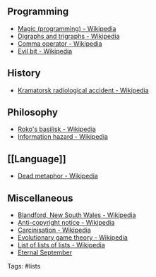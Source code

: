 ## Programming

- [Magic (programming) - Wikipedia](https://en.wikipedia.org/wiki/Magic_(programming))
- [Digraphs and trigraphs - Wikipedia](https://en.wikipedia.org/wiki/Digraphs_and_trigraphs#C) 
- [Comma operator - Wikipedia](https://en.wikipedia.org/wiki/Comma_operator#) 
- [Evil bit - Wikipedia](https://en.wikipedia.org/wiki/Evil_bit)

## History

- [Kramatorsk radiological accident - Wikipedia](https://en.wikipedia.org/wiki/Kramatorsk_radiological_accident)

## Philosophy

- [Roko's basilisk - Wikipedia](https://en.wikipedia.org/wiki/Roko%27s_basilisk)
- [Information hazard - Wikipedia](https://en.wikipedia.org/wiki/Information_hazard)

## [[Language]]

- [Dead metaphor - Wikipedia](https://en.wikipedia.org/wiki/Dead_metaphor)

## Miscellaneous

- [Blandford, New South Wales - Wikipedia](https://en.wikipedia.org/wiki/Blandford,_New_South_Wales)
- [Anti-copyright notice - Wikipedia](https://en.wikipedia.org/wiki/Anti-copyright_notice)
- [Carcinisation - Wikipedia](https://en.wikipedia.org/wiki/Carcinisation) 
- [Evolutionary game theory - Wikipedia](https://en.wikipedia.org/wiki/Evolutionary_game_theory#Hawk_dove) 
- [List of lists of lists - Wikipedia](https://en.wikipedia.org/wiki/List_of_lists_of_lists)
- [Eternal September](https://en.wikipedia.org/wiki/Eternal_September)

Tags: #lists




